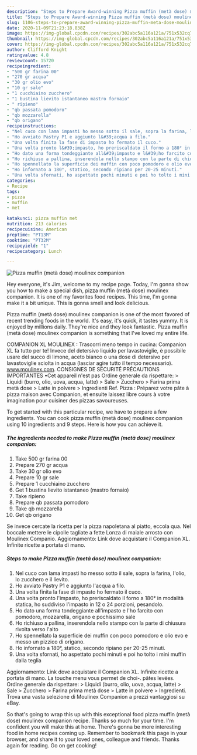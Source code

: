 ```yaml
---
description: "Steps to Prepare Award-winning Pizza muffin (metà dose) moulinex companion"
title: "Steps to Prepare Award-winning Pizza muffin (metà dose) moulinex companion"
slug: 1106-steps-to-prepare-award-winning-pizza-muffin-meta-dose-moulinex-companion
date: 2020-11-09T21:23:18.838Z
image: https://img-global.cpcdn.com/recipes/302abc5a116a121a/751x532cq70/pizza-muffin-meta-dose-moulinex-companion-recipe-main-photo.jpg
thumbnail: https://img-global.cpcdn.com/recipes/302abc5a116a121a/751x532cq70/pizza-muffin-meta-dose-moulinex-companion-recipe-main-photo.jpg
cover: https://img-global.cpcdn.com/recipes/302abc5a116a121a/751x532cq70/pizza-muffin-meta-dose-moulinex-companion-recipe-main-photo.jpg
author: Clifford Knight
ratingvalue: 4.8
reviewcount: 15720
recipeingredient:
- "500 gr farina 00"
- "270 gr acqua"
- "30 gr olio evo"
- "10 gr sale"
- "1 cucchiaino zucchero"
- "1 bustina lievito istantaneo mastro fornaio"
- " ripieno"
- "qb passata pomodoro"
- "qb mozzarella"
- "qb origano"
recipeinstructions:
- "Nel cuco con lama impasti ho messo sotto il sale, sopra la farina, l&#39;olio, lo zucchero e il lievito."
- "Ho avviato Pastry P1 e aggiunto l&#39;acqua a filo."
- "Una volta finita la fase di impasto ho fermato il cuco."
- "Una volta pronto l&#39;impasto, ho preriscaldato il forno a 180° in modalità statica, ho suddiviso l&#39;impasto in 12 o 24 porzioni, pesandolo."
- "Ho dato una forma tondeggiante all&#39;impasto e l&#39;ho farcito con pomodoro, mozzarella, origano e pochissimo sale"
- "Ho richiuso a pallina, inserendola nello stampo con la parte di chiusura rivolta verso l&#39;alto"
- "Ho spennellato la superficie dei muffin con poco pomodoro e olio evo e messo un pizzico di origano."
- "Ho infornato a 180°, statico, secondo ripiano per 20-25 minuti."
- "Una volta sfornati, ho aspettato pochi minuti e poi ho tolto i mini muffin dalla teglia"
categories:
- Recipe
tags:
- pizza
- muffin
- met

katakunci: pizza muffin met 
nutrition: 213 calories
recipecuisine: American
preptime: "PT13M"
cooktime: "PT32M"
recipeyield: "1"
recipecategory: Lunch

---
```



![Pizza muffin (metà dose) moulinex companion](https://img-global.cpcdn.com/recipes/302abc5a116a121a/751x532cq70/pizza-muffin-meta-dose-moulinex-companion-recipe-main-photo.jpg)

Hey everyone, it's Jim, welcome to my recipe page. Today, I'm gonna show you how to make a special dish, pizza muffin (metà dose) moulinex companion. It is one of my favorites food recipes. This time, I'm gonna make it a bit unique. This is gonna smell and look delicious.

Pizza muffin (metà dose) moulinex companion is one of the most favored of recent trending foods in the world. It's easy, it's quick, it tastes yummy. It is enjoyed by millions daily. They're nice and they look fantastic. Pizza muffin (metà dose) moulinex companion is something that I've loved my entire life.

COMPANION XL MOULINEX : Trascorri meno tempo in cucina: Companion XL fa tutto per te! Invece del detersivo liquido per lavastoviglie, è possibile usare del succo di limone, aceto bianco o una dose di detersivo per lavastoviglie sciolta in acqua (lasciar agire tutto il tempo necessario). www.moulinex.com. CONSIGNES DE SÉCURITÉ PRÉCAUTIONS IMPORTANTES •Cet appareil n&#39;est pas Ordine generale da rispettare: &gt; Liquidi (burro, olio, uova, acqua, latte) &gt; Sale &gt; Zucchero &gt; Farina prima metà dose &gt; Latte in polvere &gt; Ingredienti Ref. Pizza : Préparez votre pâte à pizza maison avec Companion, et ensuite laissez libre cours à votre imagination pour cuisiner des pizzas savoureuses.


To get started with this particular recipe, we have to prepare a few ingredients. You can cook pizza muffin (metà dose) moulinex companion using 10 ingredients and 9 steps. Here is how you can achieve it.

<!--inarticleads1-->

##### The ingredients needed to make Pizza muffin (metà dose) moulinex companion:

1. Take 500 gr farina 00
1. Prepare 270 gr acqua
1. Take 30 gr olio evo
1. Prepare 10 gr sale
1. Prepare 1 cucchiaino zucchero
1. Get 1 bustina lievito istantaneo (mastro fornaio)
1. Take  ripieno
1. Prepare qb passata pomodoro
1. Take qb mozzarella
1. Get qb origano


Se invece cercate la ricetta per la pizza napoletana al piatto, eccola qua. Nel boccale mettere le cipolle tagliate a fette Lonza di maiale arrosto con Moulinex Companio. Aggiornamento: Link dove acquistare il Companion XL. Infinite ricette a portata di mano. 

<!--inarticleads2-->

##### Steps to make Pizza muffin (metà dose) moulinex companion:

1. Nel cuco con lama impasti ho messo sotto il sale, sopra la farina, l&#39;olio, lo zucchero e il lievito.
1. Ho avviato Pastry P1 e aggiunto l&#39;acqua a filo.
1. Una volta finita la fase di impasto ho fermato il cuco.
1. Una volta pronto l&#39;impasto, ho preriscaldato il forno a 180° in modalità statica, ho suddiviso l&#39;impasto in 12 o 24 porzioni, pesandolo.
1. Ho dato una forma tondeggiante all&#39;impasto e l&#39;ho farcito con pomodoro, mozzarella, origano e pochissimo sale
1. Ho richiuso a pallina, inserendola nello stampo con la parte di chiusura rivolta verso l&#39;alto
1. Ho spennellato la superficie dei muffin con poco pomodoro e olio evo e messo un pizzico di origano.
1. Ho infornato a 180°, statico, secondo ripiano per 20-25 minuti.
1. Una volta sfornati, ho aspettato pochi minuti e poi ho tolto i mini muffin dalla teglia


Aggiornamento: Link dove acquistare il Companion XL. Infinite ricette a portata di mano. La touche menu vous permet de choi-. pâtes levées. Ordine generale da rispettare: &gt; Liquidi (burro, olio, uova, acqua, latte) &gt; Sale &gt; Zucchero &gt; Farina prima metà dose &gt; Latte in polvere &gt; Ingredienti. Trova una vasta selezione di Moulinex Companion a prezzi vantaggiosi su eBay. 

So that's going to wrap this up with this exceptional food pizza muffin (metà dose) moulinex companion recipe. Thanks so much for your time. I'm confident you will make this at home. There's gonna be more interesting food in home recipes coming up. Remember to bookmark this page in your browser, and share it to your loved ones, colleague and friends. Thanks again for reading. Go on get cooking!
